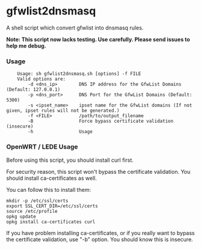 # gfwlist2dnsmasq
A shell script which convert gfwlist into dnsmasq rules.

__Note: This script now lacks testing. Use carefully. Please send issues to help me debug.__

### Usage
```
    Usage: sh gfwlist2dnsmasq.sh [options] -f FILE
    Valid options are:
        -d <dns_ip>        DNS IP address for the GfwList Domains (Default: 127.0.0.1)
        -p <dns_port>      DNS Port for the GfwList Domains (Default: 5300)
        -s <ipset_name>    ipset name for the GfwList domains (If not given, ipset rules will not be generated.)
        -f <FILE>          /path/to/output_filename
        -B                 Force bypass certificate validation (insecure)
        -h                 Usage
```

### OpenWRT / LEDE Usage

Before using this script, you should install curl first.

For security reason, this script won't bypass the certificate validation. You should install ca-certificates as well.

You can follow this to install them:

```
mkdir -p /etc/ssl/certs
export SSL_CERT_DIR=/etc/ssl/certs
source /etc/profile
opkg update
opkg install ca-certificates curl
```

If you have problem installing ca-certificates, or if you really want to bypass the certificate validation, use "-b" option. You should know this is insecure.
